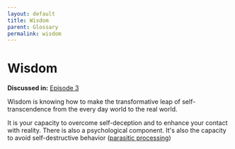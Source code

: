 ```yaml
---
layout: default
title: Wisdom
parent: Glossary
permalink: wisdom
---
```


# Wisdom

**Discussed in:** [Episode 3](/episodes/3)


Wisdom is knowing how to make the transformative leap of self-transcendence from the every day world to the real world. 

It is your capacity to overcome self-deception and to enhance your contact with reality. There is also a psychological component. It's also the capacity to avoid self-destructive behavior ([parasitic processing](parasitic-processing))